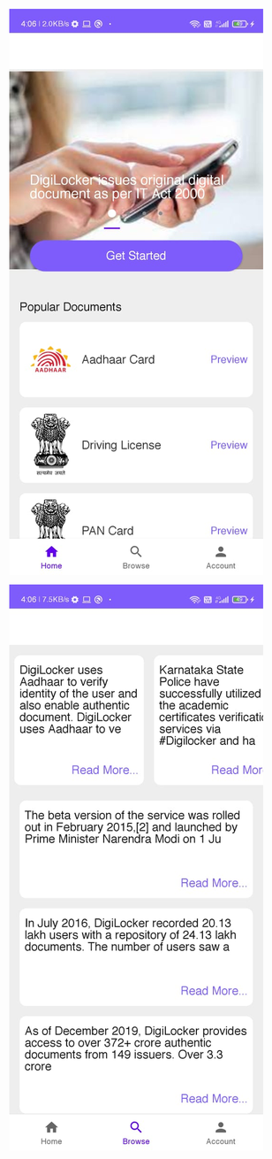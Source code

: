 ![Screenshot 1](https://github.com/divyanshutw/AndroidAppDevelopers-2021/blob/a-group-divyanshutw/SS1.jpeg)

![Screenshot 2](https://github.com/divyanshutw/AndroidAppDevelopers-2021/blob/a-group-divyanshutw/SS2.jpeg)
